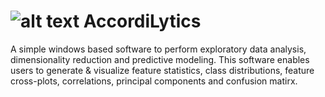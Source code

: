 # ![alt text](https://https://github.com/shashanksharad/AccordiLytics/blob/master/Icon.ico) AccordiLytics
A simple windows based software to perform exploratory data analysis, dimensionality reduction and predictive modeling. This software enables users to generate &amp; visualize feature statistics, class distributions, feature cross-plots, correlations, principal components and confusion matirx.
